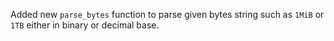 Added new `parse_bytes` function to parse given bytes string such as `1MiB` or `1TB` either in binary or decimal base.
